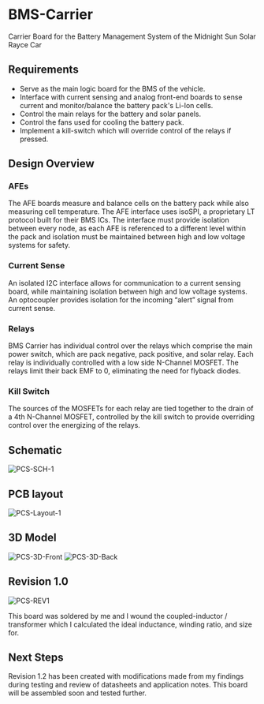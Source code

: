 # BMS-Carrier
Carrier Board for the Battery Management System of the Midnight Sun Solar Rayce Car

## Requirements
- Serve as the main logic board for the BMS of the vehicle.
- Interface with current sensing and analog front-end boards to sense current and monitor/balance the battery pack's Li-Ion cells.
- Control the main relays for the battery and solar panels.
- Control the fans used for cooling the battery pack.
- Implement a kill-switch which will override control of the relays if pressed. 

## Design Overview 
### AFEs
The AFE boards measure and balance cells on the battery pack while also measuring cell temperature. The AFE interface uses isoSPI, a proprietary LT protocol built for their BMS ICs. The interface must provide isolation between every node, as each AFE is referenced to a different level within the pack and isolation must be maintained between high and low voltage systems for safety. 

### Current Sense
An isolated I2C interface allows for communication to a current sensing board, while maintaining isolation between high and low voltage systems. An optocoupler provides isolation for the incoming “alert” signal from current sense.

### Relays
BMS Carrier has individual control over the relays which comprise the main power switch, which are pack negative, pack positive, and solar relay. Each relay is individually controlled with a low side N-Channel MOSFET. The relays limit their back EMF to 0, eliminating the need for flyback diodes. 

### Kill Switch
The sources of the MOSFETs for each relay are tied together to the drain of a 4th N-Channel MOSFET, controlled by the kill switch to provide overriding control over the energizing of the relays.

## Schematic 
![PCS-SCH-1](https://github.com/liamssky/PCS/blob/main/PCS-SCH-1.png)

## PCB layout
![PCS-Layout-1](https://github.com/liamssky/PCS/blob/main/PCS-Layout-1.png)

## 3D Model
![PCS-3D-Front](https://github.com/liamssky/PCS/blob/main/PCS-3D-Front.png)
![PCS-3D-Back](https://github.com/liamssky/PCS/blob/main/PCS-3D-Back.png)

## Revision 1.0
![PCS-REV1](https://github.com/liamssky/PCS/blob/main/PCS-REV1.png)

This board was soldered by me and I wound the coupled-inductor / transformer which I calculated the ideal inductance, winding ratio, and size for. 

## Next Steps

Revision 1.2 has been created with modifications made from my findings during testing and review of datasheets and application notes. This board will be assembled soon and tested further.

